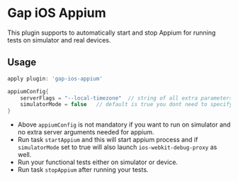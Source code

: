 Gap iOS Appium
===============

This plugin supports to automatically start and stop Appium for running tests on simulator and real devices.
## Usage

```groovy
apply plugin: 'gap-ios-appium'

appiumConfig{
    serverFlags = "--local-timezone"  // string of all extra parameters that we want to send to appium
    simulatorMode = false   // default is true you dont need to specify if you just want to run on simulator
}


```

* Above `appiumConfig` is not mandatory if you want to run on simulator and no extra server arguments needed for appium.
* Run task `startAppium` and this will start appium process and if `simulatorMode` set to true will also launch `ios-webkit-debug-proxy` as well.
* Run your functional tests either on simulator or device.
* Run task `stopAppium` after running your tests.
